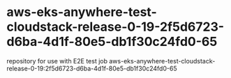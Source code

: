 # aws-eks-anywhere-test-cloudstack-release-0-19-2f5d6723-d6ba-4d1f-80e5-db1f30c24fd0-65
repository for use with E2E test job aws-eks-anywhere-test-cloudstack-release-0-19:2f5d6723-d6ba-4d1f-80e5-db1f30c24fd0-65
